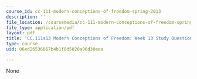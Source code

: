 ```yaml
---
course_id: cc-111-modern-conceptions-of-freedom-spring-2013
description: ''
file_location: /coursemedia/cc-111-modern-conceptions-of-freedom-spring-2013/06ed26536067b4b1f0d5020a96d30eea_MITCC_111F12_Week13Ques.pdf
file_type: application/pdf
layout: pdf
title: 'CC.111s13 Modern Conceptions of Freedom: Week 13 Study Questions'
type: course
uid: 06ed26536067b4b1f0d5020a96d30eea

---
```

None
